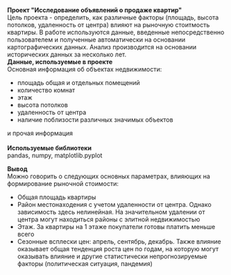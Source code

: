 **Проект "Исследование объявлений о продаже квартир"**<br>
Цель проекта - определить, как различные факторы (площадь, высота потолков, удаленность от центра) влияют на рыночную стоитмость квартиры. В работе используются данные, введенные непосредственно пользователем и полученные автоматически на основании картографических данных. Анализ производится на основании исторических данных за несколько лет.<br>
**Данные, используемые в проекте**<br>
Основная информация об объектах недвижимости:
- площадь общая и отдельных помещений
- количество комнат
- этаж
- высота потолков
- удаленность от центра
- наличие поблизости различных значимых объектов

и прочая информация
<br><br>
**Используемые библиотеки**<br>
pandas, numpy, matplotlib.pyplot

**Вывод**<br>
Можно говорить о следующих основных параметрах, влияющих на формирование рыночной стоимости:
 - Общая площадь квартиры
 - Район местонаходения с учетом удаленности от центра. Однако зависимость здесь нелинейная. На значительном удалении от центра могут находиться районы с элитной недвижимостью
 - Этаж. За квартиры на 1 этаже покупатели готовы платить меньше всего
 - Сезонные всплески цен: апрель, сентябрь, декабрь. Также влияние оказывает общая тенденция роста цен по годам, на которую могут оказывать влияние и другие статистически непрогнозируемые факторы (политическая ситуация, пандемия)
